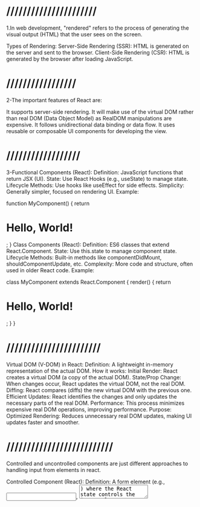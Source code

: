 # //////////////////////
1.In web development, "rendered" refers to the process of generating the visual output (HTML) that the user sees on the screen.


Types of Rendering:
Server-Side Rendering (SSR): HTML is generated on the server and sent to the browser.
Client-Side Rendering (CSR): HTML is generated by the browser after loading JavaScript.


# /////////////////
2-The important features of React are:

It supports server-side rendering.
It will make use of the virtual DOM rather than real DOM (Data Object Model) as RealDOM manipulations are expensive.
It follows unidirectional data binding or data flow.
It uses reusable or composable UI components for developing the view.

# //////////////////
3-Functional Components (React):
Definition: JavaScript functions that return JSX (UI).
State: Use React Hooks (e.g., useState) to manage state.
Lifecycle Methods: Use hooks like useEffect for side effects.
Simplicity: Generally simpler, focused on rendering UI.
Example:

function MyComponent() {
  return <h1>Hello, World!</h1>;
}
Class Components (React):
Definition: ES6 classes that extend React.Component.
State: Use this.state to manage component state.
Lifecycle Methods: Built-in methods like componentDidMount, shouldComponentUpdate, etc.
Complexity: More code and structure, often used in older React code.
Example:

class MyComponent extends React.Component {
  render() {
    return <h1>Hello, World!</h1>;
  }
}

# ///////////////////////

Virtual DOM (V-DOM) in React:
Definition: A lightweight in-memory representation of the actual DOM.
How it works:
Initial Render: React creates a virtual DOM (a copy of the actual DOM).
State/Prop Change: When changes occur, React updates the virtual DOM, not the real DOM.
Diffing: React compares (diffs) the new virtual DOM with the previous one.
Efficient Updates: React identifies the changes and only updates the necessary parts of the real DOM.
Performance: This process minimizes expensive real DOM operations, improving performance.
Purpose:
Optimized Rendering: Reduces unnecessary real DOM updates, making UI updates faster and smoother.

# //////////////////////////
Controlled and uncontrolled components are just different approaches to handling input from elements in react. 

Controlled Component (React):
Definition: A form element (e.g., <input>, <textarea>) where the React state controls the input value.
State Management: The component's value is tied to React state, and updates are handled through setState or hooks like useState.
Example:
const [value, setValue] = useState("");

return
 <!-- <input value={value} onChange={(e) => setValue(e.target.value)} />; -->


Uncontrolled Component (React):
Definition: A form element where the DOM manages the input value directly, not tied to React state.
State Management: The value is accessed through refs to get the current value when needed.
Example:

<!-- const inputRef = useRef(null);

return <input ref={inputRef} />; -->